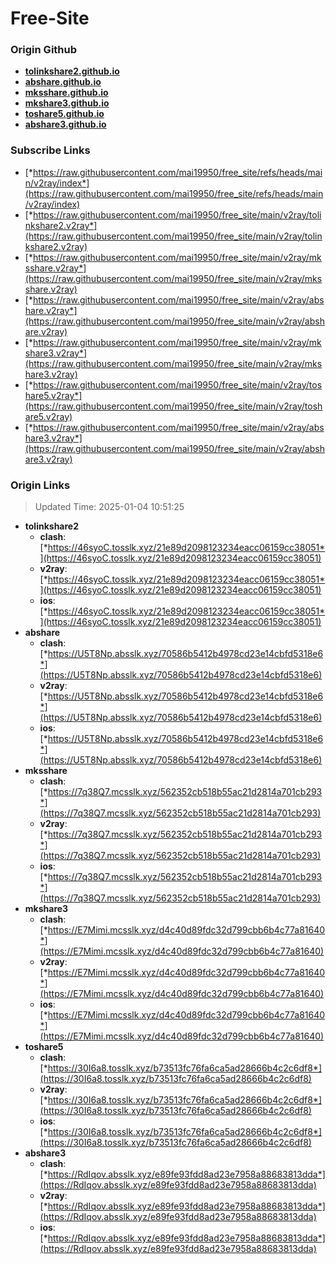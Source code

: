 # Free-Site

### Origin Github

- [**tolinkshare2.github.io**](https://github.com/tolinkshare2/tolinkshare2.github.io)
- [**abshare.github.io**](https://github.com/abshare/abshare.github.io)
- [**mksshare.github.io**](https://github.com/mksshare/mksshare.github.io)
- [**mkshare3.github.io**](https://github.com/mkshare3/mkshare3.github.io)
- [**toshare5.github.io**](https://github.com/toshare5/toshare5.github.io)
- [**abshare3.github.io**](https://github.com/abshare3/abshare3.github.io)

### Subscribe Links

- [*https://raw.githubusercontent.com/mai19950/free_site/refs/heads/main/v2ray/index*](https://raw.githubusercontent.com/mai19950/free_site/refs/heads/main/v2ray/index)
- [*https://raw.githubusercontent.com/mai19950/free_site/main/v2ray/tolinkshare2.v2ray*](https://raw.githubusercontent.com/mai19950/free_site/main/v2ray/tolinkshare2.v2ray)
- [*https://raw.githubusercontent.com/mai19950/free_site/main/v2ray/mksshare.v2ray*](https://raw.githubusercontent.com/mai19950/free_site/main/v2ray/mksshare.v2ray)
- [*https://raw.githubusercontent.com/mai19950/free_site/main/v2ray/abshare.v2ray*](https://raw.githubusercontent.com/mai19950/free_site/main/v2ray/abshare.v2ray)
- [*https://raw.githubusercontent.com/mai19950/free_site/main/v2ray/mkshare3.v2ray*](https://raw.githubusercontent.com/mai19950/free_site/main/v2ray/mkshare3.v2ray)
- [*https://raw.githubusercontent.com/mai19950/free_site/main/v2ray/toshare5.v2ray*](https://raw.githubusercontent.com/mai19950/free_site/main/v2ray/toshare5.v2ray)
- [*https://raw.githubusercontent.com/mai19950/free_site/main/v2ray/abshare3.v2ray*](https://raw.githubusercontent.com/mai19950/free_site/main/v2ray/abshare3.v2ray)

### Origin Links

> Updated Time: 2025-01-04 10:51:25

- **tolinkshare2**
  - **clash**: [*https://46syoC.tosslk.xyz/21e89d2098123234eacc06159cc38051*](https://46syoC.tosslk.xyz/21e89d2098123234eacc06159cc38051)
  - **v2ray**: [*https://46syoC.tosslk.xyz/21e89d2098123234eacc06159cc38051*](https://46syoC.tosslk.xyz/21e89d2098123234eacc06159cc38051)
  - **ios**: [*https://46syoC.tosslk.xyz/21e89d2098123234eacc06159cc38051*](https://46syoC.tosslk.xyz/21e89d2098123234eacc06159cc38051)
- **abshare**
  - **clash**: [*https://U5T8Np.absslk.xyz/70586b5412b4978cd23e14cbfd5318e6*](https://U5T8Np.absslk.xyz/70586b5412b4978cd23e14cbfd5318e6)
  - **v2ray**: [*https://U5T8Np.absslk.xyz/70586b5412b4978cd23e14cbfd5318e6*](https://U5T8Np.absslk.xyz/70586b5412b4978cd23e14cbfd5318e6)
  - **ios**: [*https://U5T8Np.absslk.xyz/70586b5412b4978cd23e14cbfd5318e6*](https://U5T8Np.absslk.xyz/70586b5412b4978cd23e14cbfd5318e6)
- **mksshare**
  - **clash**: [*https://7q38Q7.mcsslk.xyz/562352cb518b55ac21d2814a701cb293*](https://7q38Q7.mcsslk.xyz/562352cb518b55ac21d2814a701cb293)
  - **v2ray**: [*https://7q38Q7.mcsslk.xyz/562352cb518b55ac21d2814a701cb293*](https://7q38Q7.mcsslk.xyz/562352cb518b55ac21d2814a701cb293)
  - **ios**: [*https://7q38Q7.mcsslk.xyz/562352cb518b55ac21d2814a701cb293*](https://7q38Q7.mcsslk.xyz/562352cb518b55ac21d2814a701cb293)
- **mkshare3**
  - **clash**: [*https://E7Mimi.mcsslk.xyz/d4c40d89fdc32d799cbb6b4c77a81640*](https://E7Mimi.mcsslk.xyz/d4c40d89fdc32d799cbb6b4c77a81640)
  - **v2ray**: [*https://E7Mimi.mcsslk.xyz/d4c40d89fdc32d799cbb6b4c77a81640*](https://E7Mimi.mcsslk.xyz/d4c40d89fdc32d799cbb6b4c77a81640)
  - **ios**: [*https://E7Mimi.mcsslk.xyz/d4c40d89fdc32d799cbb6b4c77a81640*](https://E7Mimi.mcsslk.xyz/d4c40d89fdc32d799cbb6b4c77a81640)
- **toshare5**
  - **clash**: [*https://30I6a8.tosslk.xyz/b73513fc76fa6ca5ad28666b4c2c6df8*](https://30I6a8.tosslk.xyz/b73513fc76fa6ca5ad28666b4c2c6df8)
  - **v2ray**: [*https://30I6a8.tosslk.xyz/b73513fc76fa6ca5ad28666b4c2c6df8*](https://30I6a8.tosslk.xyz/b73513fc76fa6ca5ad28666b4c2c6df8)
  - **ios**: [*https://30I6a8.tosslk.xyz/b73513fc76fa6ca5ad28666b4c2c6df8*](https://30I6a8.tosslk.xyz/b73513fc76fa6ca5ad28666b4c2c6df8)
- **abshare3**
  - **clash**: [*https://RdIqov.absslk.xyz/e89fe93fdd8ad23e7958a88683813dda*](https://RdIqov.absslk.xyz/e89fe93fdd8ad23e7958a88683813dda)
  - **v2ray**: [*https://RdIqov.absslk.xyz/e89fe93fdd8ad23e7958a88683813dda*](https://RdIqov.absslk.xyz/e89fe93fdd8ad23e7958a88683813dda)
  - **ios**: [*https://RdIqov.absslk.xyz/e89fe93fdd8ad23e7958a88683813dda*](https://RdIqov.absslk.xyz/e89fe93fdd8ad23e7958a88683813dda)
